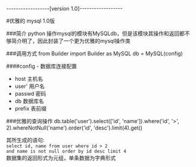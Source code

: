 
------------------[version 1.0]------------------

#优雅的 mysql 1.0版

###简介
python 操作mysql的模块有MySQLdb，但是该模块其操作和返回都不够简介明了，因此封装了一个更为优雅的mysql操作类

###调用方式
	from Builder import Builder as MySQL
	db = MySQL(config)

####config - 数据库连接配置
- host	 主机名
- user'  用户名
- passwd 密码
- db     数据库名
- prefix 表前缀

###优雅的查询操作
	db.table('user').select(['id', 'name']).where('id', '>', 2).whereNotNull('name').order('id', 'desc').limit(4).get()

其所生成的语句:
	<br><code>select id, name from user where id > 2 and name is not null order by id desc limit 4</code><br>
数据集的返回形式为元组，单条数据为字典形式